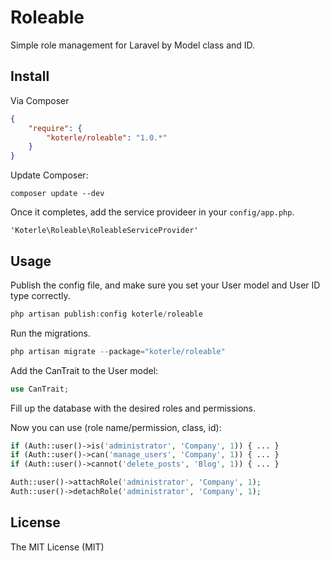 # Roleable

Simple role management for Laravel by Model class and ID.


## Install

Via Composer

``` json
{
    "require": {
        "koterle/roleable": "1.0.*"
    }
}
```

Update Composer:

    composer update --dev

Once it completes, add the service provideer in your `config/app.php`.

    'Koterle\Roleable\RoleableServiceProvider'


## Usage

Publish the config file, and make sure you set your User model and User ID type
correctly.

``` php
php artisan publish:config koterle/roleable
```

Run the migrations.

``` php
php artisan migrate --package="koterle/roleable"
```

Add the CanTrait to the User model:
``` php
use CanTrait;
```

Fill up the database with the desired roles and permissions.

Now you can use (role name/permission, class, id):
``` php
if (Auth::user()->is('administrator', 'Company', 1)) { ... }
if (Auth::user()->can('manage_users', 'Company', 1)) { ... }
if (Auth::user()->cannot('delete_posts', 'Blog', 1)) { ... }

Auth::user()->attachRole('administrator', 'Company', 1);
Auth::user()->detachRole('administrator', 'Company', 1);
```


## License

The MIT License (MIT)